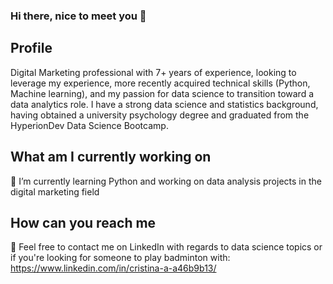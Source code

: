 ### Hi there, nice to meet you 👋

## Profile
Digital Marketing professional with 7+ years of experience, looking to leverage my experience,  more recently acquired technical skills (Python, Machine learning), and my passion for data science to transition toward a data analytics role. I have a strong data science and statistics background, having obtained a university psychology degree and graduated from the HyperionDev Data Science Bootcamp.  

## What am I currently working on
🌱 I’m currently learning Python and working on data analysis projects in the digital marketing field 

## How can you reach me
💬 Feel free to contact me on LinkedIn with regards to data science topics or if you're looking for someone to play badminton with:  https://www.linkedin.com/in/cristina-a-a46b9b13/ 
 
